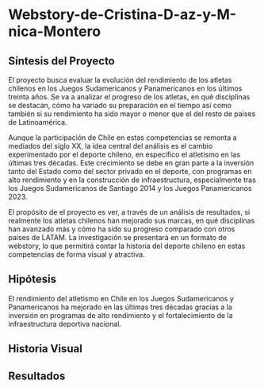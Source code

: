 # Webstory-de-Cristina-D-az-y-M-nica-Montero

## Síntesis del Proyecto 
El proyecto busca evaluar la evolución del rendimiento de los atletas chilenos en los Juegos Sudamericanos y Panamericanos en los últimos treinta años.
Se va a analizar el progreso de los atletas, en qué disciplinas se destacan, cómo ha variado su preparación en el tiempo así como también si su rendimiento ha sido mayor o menor que el del resto de países de Latinoamérica.

Aunque la participación de Chile en estas competencias se remonta a mediados del siglo XX, la idea central del análisis es el cambio experimentado por el deporte chileno, en específico  el atletismo en las últimas tres décadas. Este crecimiento se debe en gran parte a la inversión tanto del Estado como del sector privado en el deporte, con programas en alto rendimiento y en la construcción de infraestructura, especialmente tras los Juegos Sudamericanos de Santiago 2014 y los Juegos Panamericanos 2023.

El propósito de el proyecto es ver, a través de un análisis de resultados, si realmente los atletas chilenos han mejorado sus marcas, en qué disciplinas han avanzado más y cómo ha sido su progreso comparado con otros países de LATAM. La investigación se presentará en un formato de webstory, lo que permitirá contar la historia del deporte chileno en estas competencias de forma visual y atractiva.

## Hipótesis
El rendimiento del atletismo en Chile en los Juegos Sudamericanos y Panamericanos ha mejorado en las últimas tres décadas gracias a la inversión en programas de alto rendimiento y el fortalecimiento de la infraestructura deportiva nacional.

## Historia Visual

## Resultados
